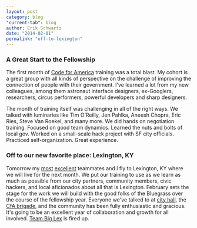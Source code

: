 ```yaml
---
layout: post
category: blog
"current-tab": blog
author: Erik Schwartz
date: "2014-02-01"
permalink: "off-to-lexington"
---
```


### A Great Start to the Fellowship
The first month of [Code for America](http://codeforamerica.org) training was a total blast. My cohort is a great group with all kinds of perspective on the challenge of improving the connection of people with their government. I’ve learned a lot from my new colleagues, among them astronaut interface designers, ex-Googlers, researchers, circus performers, powerful developers and sharp designers. 

The month of training itself was challenging in all of the right ways. We talked with luminaries like Tim O’Reilly, Jen Pahlka, Aneesh Chopra, Eric Ries, Steve Van Roekel, and many more. We did hands on negotiation training. Focused on good team dynamics. Learned the nuts and bolts of local gov. Worked on a small-scale hack project with SF city officials. Practiced self-organization. Great experience.

### Off to our new favorite place: Lexington, KY
Tomorrow my [most](https://twitter.com/livienyin) [excellent](https://twitter.com/lyzidiamond) teammates and I fly to Lexington, KY where we will live for the next month. We put our training to use as we learn as much as possible from our city partners, community members, civic hackers, and local aficionados about all that is Lexington. February sets the stage for the work we will build with the good folks of the Bluegrass over the course of the fellowship year. Everyone we've talked to at [city hall](http://www.lexingtonky.gov/), the [CfA brigade](http://openlexington.org), and the community has been fully enthusiastic and gracious. It's going to be an excellent year of collaboration and growth for all involved. [Team Big Lex](http://teambiglex.tumblr.com/) is fired up.